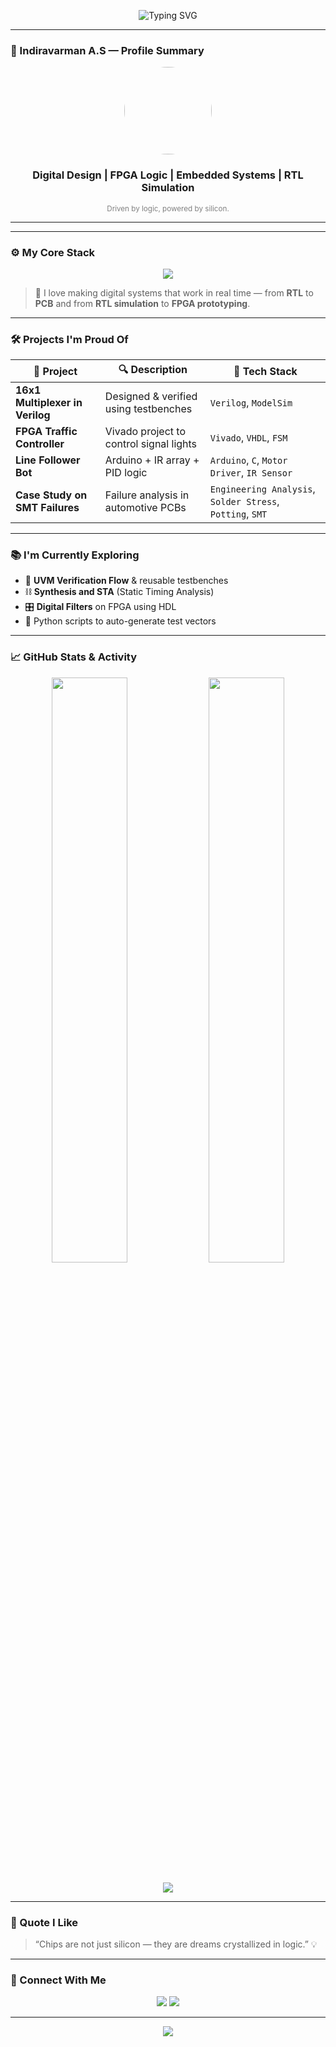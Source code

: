<!-- Aesthetic GitHub Profile README for indiravarman -->

<p align="center">
  <img src="https://readme-typing-svg.demolab.com?font=Fira+Code&duration=3000&pause=1000&center=true&width=435&lines=Hi+%F0%9F%91%8B%2C+I'm+Indiravarman!;FPGA+%7C+VLSI+%7C+Embedded+Systems+%7C+RTL;Welcome+to+my+Hardware+World+%F0%9F%8C%90" alt="Typing SVG" />
</p>

---

### 📌 Indiravarman A.S — Profile Summary

<div align="center">

  <img src="https://media.giphy.com/media/3o6gDWzmAzrpi5DQU8/giphy.gif" width="140" height="140" style="border-radius: 50%;" />

  <h3>Digital Design | FPGA Logic | Embedded Systems | RTL Simulation</h3>

  <sub style="color:gray;">Driven by logic, powered by silicon.</sub>

</div>

---

---

### ⚙️ My Core Stack

<p align="center">
  <img src="https://skillicons.dev/icons?i=verilog,vhdl,vivado,c,arduino,github,py,cadence" />
</p>

> 🧠 I love making digital systems that work in real time — from **RTL** to **PCB** and from **RTL simulation** to **FPGA prototyping**.

---

### 🛠 Projects I'm Proud Of

| 🚀 Project | 🔍 Description | 📂 Tech Stack |
|-----------|----------------|----------------|
| **16x1 Multiplexer in Verilog** | Designed & verified using testbenches | `Verilog`, `ModelSim` |
| **FPGA Traffic Controller** | Vivado project to control signal lights | `Vivado`, `VHDL`, `FSM` |
| **Line Follower Bot** | Arduino + IR array + PID logic | `Arduino`, `C`, `Motor Driver`, `IR Sensor` |
| **Case Study on SMT Failures** | Failure analysis in automotive PCBs | `Engineering Analysis`, `Solder Stress`, `Potting`, `SMT` |

---

### 📚 I'm Currently Exploring

- 🔬 **UVM Verification Flow** & reusable testbenches  
- ⛓️ **Synthesis and STA** (Static Timing Analysis)  
- 🎛️ **Digital Filters** on FPGA using HDL  
- 🧩 Python scripts to auto-generate test vectors

---

### 📈 GitHub Stats & Activity

<div align="center">
  <img width="49%" src="https://github-readme-stats.vercel.app/api?username=indiravarman&show_icons=true&theme=github_dark&hide_border=true" />
  <img width="49%" src="https://github-readme-streak-stats.herokuapp.com/?user=indiravarman&theme=github-dark&hide_border=true" />
  <br><br>
  <img src="https://github-readme-stats.vercel.app/api/top-langs/?username=indiravarman&layout=compact&theme=github_dark&hide_border=true" />
</div>

---

### 💬 Quote I Like

> “Chips are not just silicon — they are dreams crystallized in logic.” 💡

---

### 🤝 Connect With Me

<p align="center">
  <a href="mailto:asindiravarman@gmail.com"><img src="https://img.shields.io/badge/Gmail-asindiravarman@gmail.com-D14836?style=for-the-badge&logo=gmail&logoColor=white"/></a>
  <a href="https://linkedin.com/in/indiravarmanAS"><img src="https://img.shields.io/badge/LinkedIn-Indiravarman-blue?style=for-the-badge&logo=linkedin&logoColor=white"/></a>
</p>

---



<p align="center">
  <img src="https://capsule-render.vercel.app/api?type=waving&color=gradient&height=120&section=footer"/>
</p>
